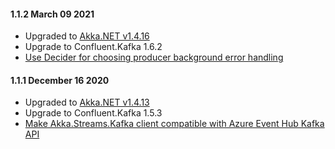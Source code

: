 #### 1.1.2 March 09 2021 ####

* Upgraded to [Akka.NET v1.4.16](https://github.com/akkadotnet/akka.net/releases/tag/1.4.16)
* Upgrade to Confluent.Kafka 1.6.2
* [Use Decider for choosing producer background error handling](https://github.com/akkadotnet/Akka.Streams.Kafka/pull/185)

#### 1.1.1 December 16 2020 ####

* Upgraded to [Akka.NET v1.4.13](https://github.com/akkadotnet/akka.net/releases/tag/1.4.13)
* Upgrade to Confluent.Kafka 1.5.3
* [Make Akka.Streams.Kafka client compatible with Azure Event Hub Kafka API](https://github.com/akkadotnet/Akka.Streams.Kafka/pull/167)